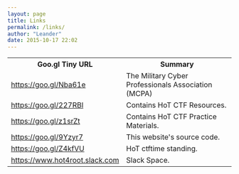 ```yaml
---
layout: page
title: Links
permalink: /links/
author: "Leander"
date: 2015-10-17 22:02
---
```

<table width="100%">
<tr>
      <th width="30%">Goo.gl Tiny URL</th>
      <th width="70%">Summary</th>
</tr>
<tr>
      <td><a href="https://goo.gl/Nba61e">https://goo.gl/Nba61e</a></td>
      <td>The Military Cyber Professionals Association (MCPA)</td>
</tr>
<tr>
      <td><a href="https://goo.gl/227RBl">https://goo.gl/227RBl</a></td>
      <td>Contains HoT CTF Resources.</td>
</tr>
<tr>
      <td><a href="https://goo.gl/z1srZt">https://goo.gl/z1srZt</a></td>
      <td>Contains HoT CTF Practice Materials.</td>
</tr>
<tr>
      <td><a href="https://goo.gl/9Yzyr7">https://goo.gl/9Yzyr7</a></td>
      <td>This website's source code.</td>
</tr>
<tr>
      <td><a href="https://goo.gl/Z4kfVU">https://goo.gl/Z4kfVU</a></td>
      <td>HoT ctftime standing.</td>
</tr>
<tr>
      <td><a href="https://www.hot4root.slack.com">https://www.hot4root.slack.com</a></td>
      <td>Slack Space.</td>
</tr>
</table>